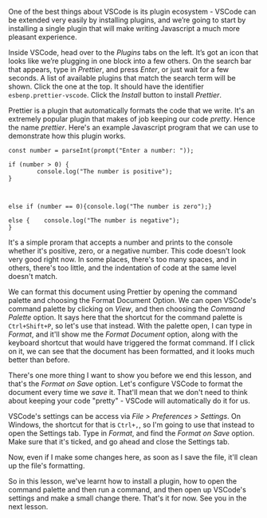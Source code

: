 One of the best things about VSCode is its plugin ecosystem - VSCode can be extended very easily by installing plugins, and we’re going to start by installing a single plugin that will make writing Javascript a much more pleasant experience.

Inside VSCode, head over to the _Plugins_ tabs on the left. It’s got an icon that looks like we’re plugging in one block into a few others. On the search bar that appears, type in _Prettier_, and press _Enter_, or just wait for a few seconds. A list of available plugins that match the search term will be shown. Click the one at the top. It should have the identifier `esbenp.prettier-vscode`. Click the _Install_ button to install _Prettier_.

Prettier is a plugin that automatically formats the code that we write. It's an extremely popular plugin that makes of job keeping our code _pretty_. Hence the name _prettier_. Here's an example Javascript program that we can use to demonstrate how this plugin works.

```
const number = parseInt(prompt("Enter a number: "));

if (number > 0) {
        console.log("The number is positive");
}



else if (number == 0){console.log("The number is zero");}

else {    console.log("The number is negative");
}
```

It's a simple proram that accepts a number and prints to the console whether it's positive, zero, or a negative number. This code doesn't look very good right now. In some places, there's too many spaces, and in others, there's too little, and the indentation of code at the same level doesn't match.

We can format this document using Prettier by opening the command palette and choosing the Format Document Option. We can open VSCode's command palette by clicking on _View_, and then choosing the _Command Palette_ option. It says here that the shortcut for the command palette is `Ctrl+Shift+P`, so let's use that instead. With the palette open, I can type in _Format_, and it'll show me the _Format Document_ option, along with the keyboard shortcut that would have triggered the format command. If I click on it, we can see that the document has been formatted, and it looks much better than before.

There's one more thing I want to show you before we end this lesson, and that's the _Format on Save_ option. Let's configure VSCode to format the document every time we _save_ it. That'll mean that we don't need to think about keeping your code "pretty" - VSCode will automatically do it for us.

VSCode's settings can be access via _File > Preferences > Settings_. On Windows, the shortcut for that is `Ctrl+,`, so I'm going to use that instead to open the Settings tab. Type in _Format_, and find the _Format on Save_ option. Make sure that it's ticked, and go ahead and close the Settings tab.

Now, even if I make some changes here, as soon as I save the file, it'll clean up the file's formatting.

So in this lesson, we've learnt how to install a plugin, how to open the command palette and then run a command, and then open up VSCode's settings and make a small change there. That's it for now. See you in the next lesson.
